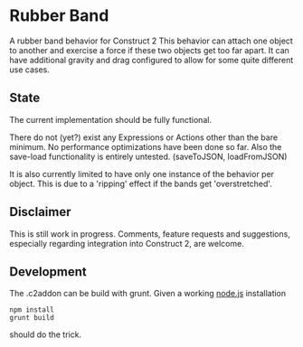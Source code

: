 # Rubber Band
A rubber band behavior for Construct 2
This behavior can attach one object to another and exercise a force if these two objects get too far apart.
It can have additional gravity and drag configured to allow for some quite different use cases.

## State
The current implementation should be fully functional.

There do not (yet?) exist any Expressions or Actions other than the bare minimum.
No performance optimizations have been done so far.
Also the save-load functionality is entirely untested. (saveToJSON, loadFromJSON)

It is also currently limited to have only one instance of the behavior per object.
This is due to a 'ripping' effect if the bands get 'overstretched'.

## Disclaimer
This is still work in progress. Comments, feature requests and suggestions, especially regarding integration into Construct 2, are welcome.

## Development
The .c2addon can be build with grunt. Given a working [node.js](http://nodejs.org/) installation
```
npm install
grunt build
```
should do the trick.
